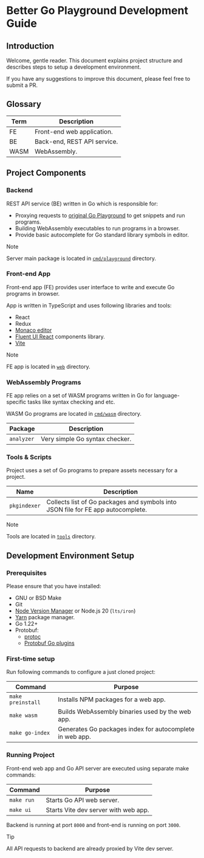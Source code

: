 # Better Go Playground Development Guide

## Introduction

Welcome, gentle reader. This document explains project structure and describes steps to setup a development environment.

If you have any suggestions to improve this document, please feel free to submit a PR.

## Glossary

| Term | Description                 |
|------|-----------------------------|
| FE   | Front-end web application.  |
| BE   | Back-end, REST API service. |
| WASM | WebAssembly.                |

## Project Components

### Backend

REST API service (BE) written in Go which is responsible for:

* Proxying requests to [original Go Playground](https://go.dev/play) to get snippets and run programs.
* Building WebAssembly executables to run programs in a browser.
* Provide basic autocomplete for Go standard library symbols in editor.

> [!NOTE]
> Server main package is located in [`cmd/playground`](./cmd/playground/) directory.

### Front-end App

Front-end app (FE) provides user interface to write and execute Go programs in browser.

App is written in TypeScript and uses following libraries and tools:

* React
* Redux
* [Monaco editor](https://microsoft.github.io/monaco-editor/)
* [Fluent UI React](https://developer.microsoft.com/en-us/fluentui#/controls/web) components library.
* [Vite](https://vitejs.dev/)

> [!NOTE]
> FE app is located in [`web`](./web) directory.

### WebAssembly Programs

FE app relies on a set of WASM programs written in Go for language-specific tasks like syntax checking and etc.

WASM Go programs are located in [`cmd/wasm`](./cmd/wasm/) directory.

| Package    | Description                    |
|------------|--------------------------------|
| `analyzer` | Very simple Go syntax checker. |

### Tools & Scripts

Project uses a set of Go programs to prepare assets necessary for a project.

| Name         | Description                                                                      |
|--------------|----------------------------------------------------------------------------------|
| `pkgindexer` | Collects list of Go packages and symbols into JSON file for FE app autocomplete. |

> [!NOTE]
> Tools are located in [`tools`](./tools) directory.

## Development Environment Setup

### Prerequisites

Please ensure that you have installed:

* GNU or BSD Make
* Git
* [Node Version Manager](https://github.com/nvm-sh/nvm) or Node.js 20 (`lts/iron`)
* [Yarn](https://yarnpkg.com/) package manager.
* Go 1.22+
* Protobuf:
    * [protoc](https://developers.google.com/protocol-buffers)
    * [Protobuf Go plugins](https://grpc.io/docs/languages/go/quickstart/)

### First-time setup

Run following commands to configure a just cloned project:

| Command           | Purpose                                                  |
|-------------------|----------------------------------------------------------|
| `make preinstall` | Installs NPM packages for a web app.                     |
| `make wasm`       | Builds WebAssembly binaries used by the web app.         |
| `make go-index`   | Generates Go packages index for autocomplete in web app. |

### Running Project

Front-end web app and Go API server are executed using separate make commands:

| Command    | Purpose                              |
|------------|--------------------------------------|
| `make run` | Starts Go API web server.            |
| `make ui`  | Starts Vite dev server with web app. |

Backend is running at port `8000` and front-end is running on port `3000`.

> [!TIP]
> All API requests to backend are already proxied by Vite dev server.
